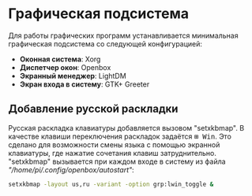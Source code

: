 # Графическая подсистема
Для работы графических программ устанавливается минимальная
графическая подсистема со следующей конфигурацией:

- **Оконная система**: Xorg
- **Диспетчер окон**: Openbox
- **Экранный менеджер**: LightDM
- **Экран входа в систему**: GTK+ Greeter

## Добавление русской раскладки
Русская раскладка клавиатуры добавляется вызовом "setxkbmap".
В качестве клавиши переключения раскладок задаётся <kbd>⊞ Win</kbd>.
Это сделано для возможности смены языка с помощью экранной клавиатуры,
где нажатие сочетания клавиш затруднительно. "setxkbmap" вызывается
при каждом входе в систему из файла _"/home/pi/.config/openbox/autostart"_:
```bash
setxkbmap -layout us,ru -variant -option grp:lwin_toggle &
```